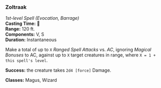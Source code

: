 ### Zoltraak
*1st-level Spell (Evocation, Barrage)*  
**Casting Time:** 🔷  
**Range:** 120 ft.  
**Components:** V, S  
**Duration:** Instantaneous  

Make a total of up to `X` *Ranged Spell Attacks* vs. *AC*, ignoring *Magical Bonuses* to AC, against up to `X` target creatures in range, where `X = 1 + this spell's level`.

**Success:** the creature takes `2d4 [force]` Damage.

**Classes:** Magus, Wizard
